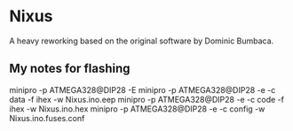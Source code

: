 # Nixus
A heavy reworking based on the original software by Dominic Bumbaca.

## My notes for flashing
minipro -p ATMEGA328@DIP28 -E
minipro -p ATMEGA328@DIP28 -e -c data -f ihex -w Nixus.ino.eep
minipro -p ATMEGA328@DIP28 -e -c code -f ihex -w Nixus.ino.hex
minipro -p ATMEGA328@DIP28 -e -c config -w Nixus.ino.fuses.conf
